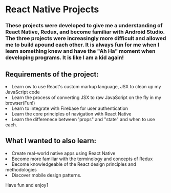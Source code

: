 
<h1><strong>React Native Projects</strong></h1>

<h3>These projects were developed to give me a understanding of React Native, Redux, and become familiar with Android Studio.  The three projects were increasingly more difficult and allowed me to build apound each other. It is always fun for me when I learn something knew and have the "Ah Ha" moment when developing programs.  It is like I am a kid again!</h3>

<h2>Requirements of the project:</h2>
<li>Learn ow to use React's custom markup language, JSX to clean up my JavaScript code</li>
<li>Learn the process of converting JSX to raw JavaScript on the fly in my browser(Fun!)</li>
<li>Learn to integrate with Firebase for user authentication</li>
<li>Learn the core principles of navigation with React Native</li>
<li>Learn the differenece between 'props" and "state" and when to use each.

<h2>What I wanted to also learn:</h2>
<li>Create real-world native apps using React Native</li>
<li>Become more familiar with the terminology and concepts of Redux</li>
<li>Become knowledgeable of the React design principles and methodologies</li>
<li>Discover mobile design patterns.

<p> Have fun and enjoy1</p>
